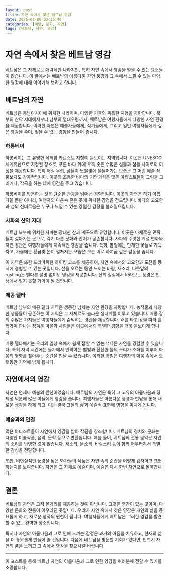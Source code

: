 ```yaml
---
layout: post
title: 자연 속에서 찾은 베트남 영감
date: 2025-03-06 03:36:48
categories: [여행, 문화, 자연]
tags: [베트남, 자연, 영감]
---
```


# 자연 속에서 찾은 베트남 영감

베트남은 그 자체로도 매력적인 나라지만, 특히 자연 속에서 영감을 받을 수 있는 요소들이 많습니다. 이 글에서는 베트남의 아름다운 자연 풍경과 그 속에서 느낄 수 있는 다양한 영감에 대해 이야기해 보려고 합니다.

## 베트남의 자연

베트남은 동남아시아에 위치한 나라이며, 다양한 기후와 독특한 지형을 자랑합니다. 북부의 산악 지대에서부터 남부의 열대우림까지, 베트남은 여행자들에게 다양한 자연 환경을 제공합니다. 이러한 자연은 예술가들에게, 작가들에게, 그리고 일반 여행자들에게 깊은 영감을 주며, 잊을 수 없는 경험을 만들어 줍니다.  

### 하롱베이

하롱베이는 그 유명한 석회암 카르스트 지형이 돋보이는 지역입니다. 이곳은 UNESCO 세계유산으로 지정된 장소로, 푸른 바다 위에 우뚝 솟은 수많은 섬들과 섬들 사이로의 여정을 제공합니다. 특히 해질 무렵, 섬들이 노을빛에 물들어가는 모습은 그 어떤 예술 작품보다도 감동적입니다. 이곳의 조용한 바다와 기암괴석은 많은 아티스트들이 그림을 그리거나, 작곡을 하는 데에 영감을 주고 있습니다.  

하롱베이를 방문하는 것은 단순한 관광을 넘어선 경험입니다. 이곳의 자연은 하기 아름다울 뿐만 아니라, 여행자의 마음속 깊은 곳에 위치한 감정을 건드립니다. 바다의 고요함과 섬의 신비로움은 누구나 느낄 수 있는 강렬한 감정을 불러일으킵니다.

### 사파의 산악 지대

베트남 북부에 위치한 사파는 장대한 산과 계곡으로 유명합니다. 이곳은 다채로운 민족들이 살아가는 곳으로, 각기 다른 문화와 언어가 공존합니다. 사파의 뚜렷한 계절 변화와 자연 경관은 여행자들에게 지속적인 영감을 줍니다. 특히, 봄철에는 만개한 꽃들로 가득 차고, 가을에는 황금빛 논이 펼쳐지는 모습은 보는 이로 하여금 깊은 감동을 줍니다.  

이 지역은 또한 드라마틱한 하이킹 코스를 제공하여, 자연 속에서의 고요함과 도전을 동시에 경험할 수 있는 곳입니다. 산을 오르는 동안 느끼는 바람, 새소리, 나뭇잎의 rustling은 별다른 설명 없이도 영감을 제공합니다. 산의 정점에서 바라보는 풍경은 인생에서 잊지 못할 기억이 될 것입니다.  

### 메콩 델타

베트남 남부의 메콩 델타 지역은 생동감 넘치는 자연 환경을 자랑합니다. 농작물과 다양한 생물들이 공존하는 이 지역은 그 자체로도 놀라운 생태계를 이루고 있습니다. 메콩 강의 수많은 가지들은 여행자들에게 숨막히는 경관을 제공합니다. 배를 타고 강을 따라 흘러가며 만나는 정겨운 마을과 사람들은 이곳에서의 특별한 경험을 더욱 돋보이게 합니다.  

메콩 델타에서는 우리의 일상 속에서 쉽게 접할 수 없는 색다른 자연을 경험할 수 있습니다. 특히 저녁 시간에는 물가에서 반짝이는 별빛과 잔잔한 물의 소리가 조화를 이루어 마음의 평화를 찾아주는 순간을 만날 수 있습니다. 이러한 경험은 여행자의 마음 속에서 오랫동안 기억에 남게 됩니다.

## 자연에서의 영감

자연은 언제나 예술의 원천이었습니다. 베트남의 자연은 특히 그 고유의 아름다움과 정체성 덕분에 많은 이들에게 영감을 줍니다. 여행자들은 아름다운 풍경과 만남을 통해 새로운 생각을 하게 되고, 이는 결국 그들의 삶과 예술적 표현에 영향을 미치게 됩니다.  

### 예술과의 연결

많은 아티스트들이 자연에서 영감을 받아 작품을 창조합니다. 베트남의 경치와 문화는 다양한 미술작품, 음악, 문학 등으로 변환됩니다. 예를 들어, 베트남의 전통 음악은 자연의 소리를 반영한 것이 많습니다. 새소리, 물소리, 바람소리 등이 함께 어우러져서 특별한 감성을 전달합니다.  

또한, 비현실적인 풍경을 담은 화가들의 작품은 자연 속의 순간을 어떻게 캡쳐하고 표현하는지를 보여줍니다. 자연은 그 자체로 예술이며, 예술은 다시 한번 자연으로 돌아갑니다.

## 결론

베트남의 자연은 그저 볼거리를 제공하는 것이 아닙니다. 그것은 영감이 있는 곳이며, 다양한 문화와 전통이 어우러진 곳입니다. 우리가 자연 속에서 찾은 영감은 개인의 삶을 풍요롭게 하고, 새로운 창작의 원천이 됩니다. 여행자들에게 베트남은 그러한 영감을 발견할 수 있는 완벽한 장소입니다.  

특히나 자연의 아름다움과 그로 인해 느끼는 감정은 과거의 아픔을 치유하고, 현재의 삶을 더 풍요롭게 만들어 줄 것입니다. 다음에 베트남을 방문할 기회가 있다면, 반드시 자연의 품을 느끼고 그 속에서 영감을 찾으시길 바랍니다.  

---

이 포스트를 통해 베트남 자연의 아름다움과 그로 인한 영감을 여러분께 전할 수 있기를 소망합니다.